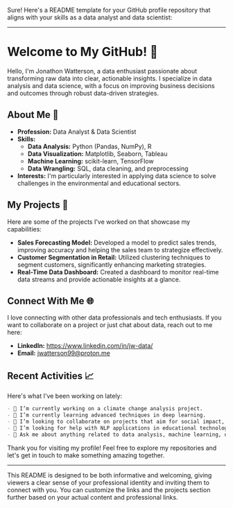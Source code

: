 Sure! Here's a README template for your GitHub profile repository that aligns with your skills as a data analyst and data scientist:

---

# Welcome to My GitHub! 👋

Hello, I'm Jonathon Watterson, a data enthusiast passionate about transforming raw data into clear, actionable insights. I specialize in data analysis and data science, with a focus on improving business decisions and outcomes through robust data-driven strategies.

## About Me 📖

- **Profession:** Data Analyst & Data Scientist
- **Skills:** 
  - **Data Analysis:** Python (Pandas, NumPy), R
  - **Data Visualization:** Matplotlib, Seaborn, Tableau
  - **Machine Learning:** scikit-learn, TensorFlow
  - **Data Wrangling:** SQL, data cleaning, and preprocessing
- **Interests:** I'm particularly interested in applying data science to solve challenges in the environmental and educational sectors.

## My Projects 🚀

Here are some of the projects I've worked on that showcase my capabilities:

- **Sales Forecasting Model:** Developed a model to predict sales trends, improving accuracy and helping the sales team to strategize effectively.
- **Customer Segmentation in Retail:** Utilized clustering techniques to segment customers, significantly enhancing marketing strategies.
- **Real-Time Data Dashboard:** Created a dashboard to monitor real-time data streams and provide actionable insights at a glance.

## Connect With Me 🌐

I love connecting with other data professionals and tech enthusiasts. If you want to collaborate on a project or just chat about data, reach out to me here:

- **LinkedIn:** https://www.linkedin.com/in/jw-data/
- **Email:** jwatterson99@proton.me

## Recent Activities 📈

Here's what I've been working on lately:

```markdown
- 🔭 I’m currently working on a climate change analysis project.
- 🌱 I’m currently learning advanced techniques in deep learning.
- 👯 I’m looking to collaborate on projects that aim for social impact, particularly in sustainable development.
- 🤔 I’m looking for help with NLP applications in educational technology.
- 💬 Ask me about anything related to data analysis, machine learning, or career advice in data science.
```

Thank you for visiting my profile! Feel free to explore my repositories and let's get in touch to make something amazing together.

---

This README is designed to be both informative and welcoming, giving viewers a clear sense of your professional identity and inviting them to connect with you. You can customize the links and the projects section further based on your actual content and professional links.
